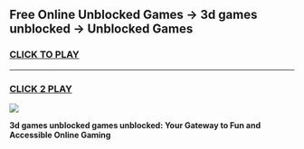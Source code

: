 
## Free Online Unblocked Games → 3d games unblocked → Unblocked Games
<h3>
<a href="https://premium.freeplayer.one?title=3d_games_unblocked&ref=21F">CLICK TO PLAY</a></h3>
<hr>

<h3>
<a href="https://premium.freeplayer.one?title=3d_games_unblocked&ref=21F">CLICK 2 PLAY</a>
  
</h3>

<a href="https://premium.freeplayer.one?title=3d_games_unblocked&ref=21F/"><img src="https://clearcache.store/games.png"></a>


**3d games unblocked games unblocked: Your Gateway to Fun and Accessible Online Gaming**
